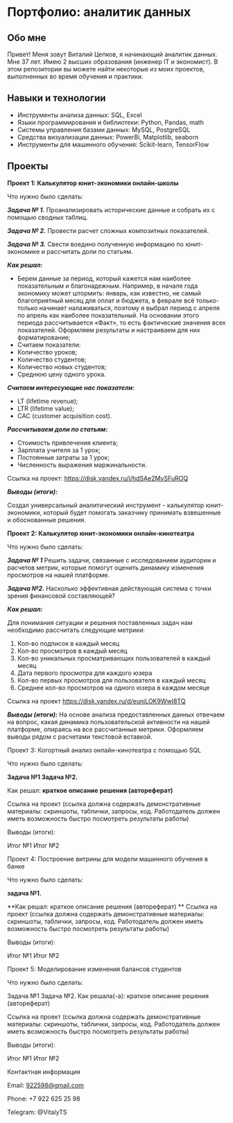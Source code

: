 # Портфолио: аналитик данных
## Обо мне

Привет! Меня зовут Виталий Цепков, я начинающий аналитик данных. Мне 37 лет. Имею 2 высших образования (инженер IT и экономист). В этом репозитории вы можете найти некоторые из моих проектов, выполненных во время обучения и практики.

## Навыки и технологии
- Инструменты анализа данных: SQL, Excel
- Языки программирования и библиотеки: Python, Pandas, math
- Системы управления базами данных: MySQL, PostgreSQL
- Средства визуализации данных: PowerBi, Matplotlib, seaborn
- Инструменты для машинного обучения: Scikit-learn, TensorFlow
  
## Проекты

**Проект 1: Калькулятор юнит-экономики онлайн-школы**

Что нужно было сделать:

***Задача № 1.***
Проанализировать исторические данные и собрать их с помощью сводных таблиц.

***Задача № 2.***
Провести расчет сложных композитных показателей.

***Задача № 3.***
Свести воедино полученную информацию по юнит-экономике и рассчитать доли по статьям.

***Как решал:***
- Берем данные за период, который кажется нам наиболее показательным и благонадежным. Например, в начале года экономику может штормить: январь, как известно, не самый благоприятный месяц для оплат и бюджета, в феврале всё только-только начинает налаживаться, поэтому я выбрал период с апреля по апрель как наиболее показательный. На основании этого периода рассчитывается «Факт», то есть фактические значения всех показателей. Оформляем результаты и настраиваем для них форматирование;
- Считаем показатели:
-	Количество уроков;
-	Количество студентов;
-	Количество новых студентов;
-	Среднюю цену одного урока.

***Считаем интересующие нас показатели:***
- LT (lifetime revenue);
- LTR (lifetime value);
- CAC (customer acquisition cost).

***Рассчитываем доли по статьям:***
- Стоимость привлечения клиента;
- Зарплата учителя за 1 урок;
- Постоянные затраты за 1 урок;
- Численность выражения маржинальности.


Ссылка на проект: https://disk.yandex.ru/i/hdSAe2MySFuROQ

***Выводы (итоги):***

Создал универсальный аналитический инструмент - калькулятор юнит-экономики, который будет помогать заказчику принимать взвешенные и обоснованные решения.

**Проект 2: Калькулятор юнит-экономики онлайн-кинотеатра**

Что нужно было сделать:

***Задача № 1***
Решить задачи, связанные с исследованием аудитории и расчетов метрик, которые помогут оценить динамику изменения просмотров на нашей платформе.

***Задача №2.***
Насколько эффективная действующая система с точки зрения финансовой составляющей? 

***Как решал:***

Для понимания ситуации и решения поставленных задач нам необходимо рассчитать следующие метрики:
1.	Кол-во подписок в каждый месяц
2.	Кол-во просмотров в каждый месяц
3.	Кол-во уникальных просматривающих пользователей в каждый месяц
4.	Дата первого просмотра для каждого юзера
5.	Кол-во первых просмотров для пользователя в каждый месяц
6.	Среднее кол-во просмотров на одного юзера в каждом месяце

Ссылка на проект https://disk.yandex.ru/d/eunjLOK9WwI8TQ

***Выводы (итоги):***
На основе анализа предоставленных данных отвечаем на вопрос, какая динамика пользовательской активности на нашей платформе, опираясь на все рассчитанные метрики. Оформляем выводы рядом с расчетами текстовой вставкой.

Проект 3: Когортный анализ онлайн-кинотеатра с помощью SQL

Что нужно было сделать:

**Задача №1
Задача №2.**

Как решал: **краткое описание решения (автореферат)**

Ссылка на проект (ссылка должна содержать демонстративные материалы: скриншоты, таблички, запросы, код. Работодатель должен иметь возможность быстро посмотреть результаты работы)

Выводы (итоги):

Итог №1
Итог №2

Проект 4: Построение витрины для модели машинного обучения в банке

Что нужно было сделать: 

**задача №1.**

**Как решал: краткое описание решения (автореферат)
**
Ссылка на проект (ссылка должна содержать демонстративные материалы: скриншоты, таблички, запросы, код. Работодатель должен иметь возможность быстро посмотреть результаты работы)

Выводы (итоги):

Итог №1
Итог №2

Проект 5: Моделирование изменения балансов студентов

Что нужно было сделать:

Задача №1
Задача №2.
Как решала(-а): краткое описание решения (автореферат)

Ссылка на проект (ссылка должна содержать демонстративные материалы: скриншоты, таблички, запросы, код. Работодатель должен иметь возможность быстро посмотреть результаты работы)

Выводы (итоги):

Итог №1
Итог №2

Контактная информация

Email: 922598@gmail.com

Phone: +7 922 625 25 98

Telegram: @VitalyTS
